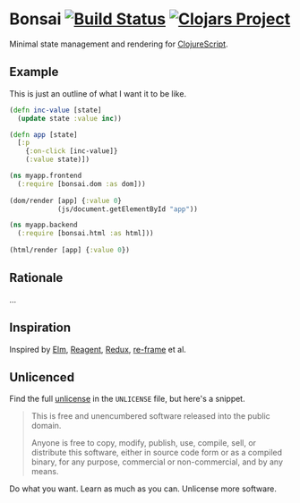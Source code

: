 # Bonsai [![Build Status](https://travis-ci.org/Olical/bonsai.svg?branch=master)](https://travis-ci.org/Olical/bonsai) [![Clojars Project](https://img.shields.io/clojars/v/olical/bonsai.svg)](https://clojars.org/olical/bonsai)

Minimal state management and rendering for [ClojureScript][].

## Example

This is just an outline of what I want it to be like.

```clojure
(defn inc-value [state]
  (update state :value inc))

(defn app [state]
  [:p
    {:on-click [inc-value]}
    (:value state)])
```

```clojure
(ns myapp.frontend
  (:require [bonsai.dom :as dom]))
  
(dom/render [app] {:value 0}
            (js/document.getElementById "app"))
```

```clojure
(ns myapp.backend
  (:require [bonsai.html :as html]))
  
(html/render [app] {:value 0})
```

## Rationale

...

## Inspiration

Inspired by [Elm][], [Reagent][], [Redux][], [re-frame][] et al.

## Unlicenced

Find the full [unlicense][] in the `UNLICENSE` file, but here's a snippet.

>This is free and unencumbered software released into the public domain.
>
>Anyone is free to copy, modify, publish, use, compile, sell, or distribute this software, either in source code form or as a compiled binary, for any purpose, commercial or non-commercial, and by any means.

Do what you want. Learn as much as you can. Unlicense more software.

[clojurescript]: https://clojurescript.org/
[reagent]: https://reagent-project.github.io/
[redux]: http://redux.js.org/docs/introduction/
[re-frame]: https://github.com/Day8/re-frame
[elm]: http://elm-lang.org/
[unlicense]: http://unlicense.org/
